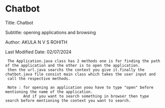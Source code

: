 Chatbot
=======

Title: Chatbot

Subtitle: opening applications and browsing

Author: AKULA N V S ROHITH

Last Modified Date: 02/07/2024 


     The Application.java class has 2 methods one is for finding the path of the application and the other is to open the application.
     then the url.java searchs the context you give it.finally the chatbot.java file consist main class which takes the user input and 
     call the respective methods.

     Note : for opening an application yoou have to type "open" before mentioning the name of the application.
            And if you want to search something in browser then type search before mentioning the context you want to search.
